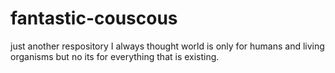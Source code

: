 # fantastic-couscous
just another respository
I always thought world is only for humans and living organisms but no its for everything that is existing.
